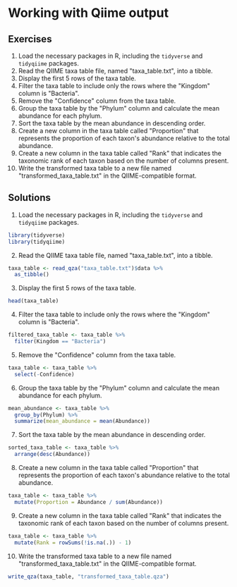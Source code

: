 # Working with Qiime output

## Exercises
1. Load the necessary packages in R, including the `tidyverse` and `tidyqiime` packages.
2. Read the QIIME taxa table file, named "taxa_table.txt", into a tibble.
3. Display the first 5 rows of the taxa table.
4. Filter the taxa table to include only the rows where the "Kingdom" column is "Bacteria".
5. Remove the "Confidence" column from the taxa table.
6. Group the taxa table by the "Phylum" column and calculate the mean abundance for each phylum.
7. Sort the taxa table by the mean abundance in descending order.
8. Create a new column in the taxa table called "Proportion" that represents the proportion of each taxon's abundance relative to the total abundance.
9. Create a new column in the taxa table called "Rank" that indicates the taxonomic rank of each taxon based on the number of columns present.
10. Write the transformed taxa table to a new file named "transformed_taxa_table.txt" in the QIIME-compatible format.


## Solutions
1. Load the necessary packages in R, including the `tidyverse` and `tidyqiime` packages.
```R
library(tidyverse)
library(tidyqiime)
```

2. Read the QIIME taxa table file, named "taxa_table.txt", into a tibble.
```R
taxa_table <- read_qza("taxa_table.txt")$data %>%
  as_tibble()
```

3. Display the first 5 rows of the taxa table.
```R
head(taxa_table)
```

4. Filter the taxa table to include only the rows where the "Kingdom" column is "Bacteria".
```R
filtered_taxa_table <- taxa_table %>%
  filter(Kingdom == "Bacteria")
```

5. Remove the "Confidence" column from the taxa table.
```R
taxa_table <- taxa_table %>%
  select(-Confidence)
```

6. Group the taxa table by the "Phylum" column and calculate the mean abundance for each phylum.
```R
mean_abundance <- taxa_table %>%
  group_by(Phylum) %>%
  summarize(mean_abundance = mean(Abundance))
```

7. Sort the taxa table by the mean abundance in descending order.
```R
sorted_taxa_table <- taxa_table %>%
  arrange(desc(Abundance))
```

8. Create a new column in the taxa table called "Proportion" that represents the proportion of each taxon's abundance relative to the total abundance.
```R
taxa_table <- taxa_table %>%
  mutate(Proportion = Abundance / sum(Abundance))
```

9. Create a new column in the taxa table called "Rank" that indicates the taxonomic rank of each taxon based on the number of columns present.
```R
taxa_table <- taxa_table %>%
  mutate(Rank = rowSums(!is.na(.)) - 1)
```

10. Write the transformed taxa table to a new file named "transformed_taxa_table.txt" in the QIIME-compatible format.
```R
write_qza(taxa_table, "transformed_taxa_table.qza")
```
